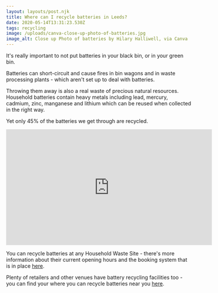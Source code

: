 ```yaml
---
layout: layouts/post.njk
title: Where can I recycle batteries in Leeds?
date: 2020-05-14T13:31:23.530Z
tags: recycling
image: /uploads/canva-close-up-photo-of-batteries.jpg
image_alt: Close up Photo of batteries by Hilary Halliwell, via Canva
---
```

It's really important to not put batteries in your black bin, or in your green bin.

Batteries can short-circuit and cause fires in bin wagons and in waste processing plants - which aren't set up to deal with batteries.

Throwing them away is also a real waste of precious natural resources.  Household batteries contain heavy metals including lead, mercury, cadmium, zinc, manganese and lithium which can be reused when collected in the right way. 

Yet only 45% of the batteries we get through are recycled.

<iframe width="560" height="315" src="https://www.youtube.com/embed/ARKmivpJsrE" frameborder="0" allow="accelerometer; autoplay; encrypted-media; gyroscope; picture-in-picture" allowfullscreen></iframe>

You can recycle batteries at any Household Waste Site - there's more information about their current opening hours and the booking system that is in place [here](https://www.leeds.gov.uk/residents/bins-and-recycling/recycling-sites).  

Plenty of retailers and other venues have battery recycling facilities too - you can find your where you can recycle batteries near you [here](https://www.bringbackheavymetal.co.uk/drop-off).